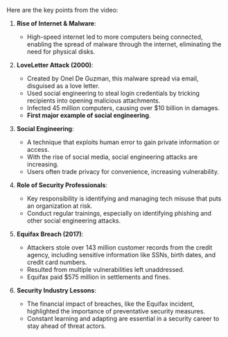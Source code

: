 Here are the key points from the video:

1. **Rise of Internet & Malware**:
   - High-speed internet led to more computers being connected, enabling the spread of malware through the internet, eliminating the need for physical disks.

2. **LoveLetter Attack (2000)**:
   - Created by Onel De Guzman, this malware spread via email, disguised as a love letter.
   - Used social engineering to steal login credentials by tricking recipients into opening malicious attachments.
   - Infected 45 million computers, causing over $10 billion in damages.
   - **First major example of social engineering**.

3. **Social Engineering**:
   - A technique that exploits human error to gain private information or access.
   - With the rise of social media, social engineering attacks are increasing.
   - Users often trade privacy for convenience, increasing vulnerability.

4. **Role of Security Professionals**:
   - Key responsibility is identifying and managing tech misuse that puts an organization at risk.
   - Conduct regular trainings, especially on identifying phishing and other social engineering attacks.

5. **Equifax Breach (2017)**:
   - Attackers stole over 143 million customer records from the credit agency, including sensitive information like SSNs, birth dates, and credit card numbers.
   - Resulted from multiple vulnerabilities left unaddressed.
   - Equifax paid $575 million in settlements and fines.

6. **Security Industry Lessons**:
   - The financial impact of breaches, like the Equifax incident, highlighted the importance of preventative security measures.
   - Constant learning and adapting are essential in a security career to stay ahead of threat actors.